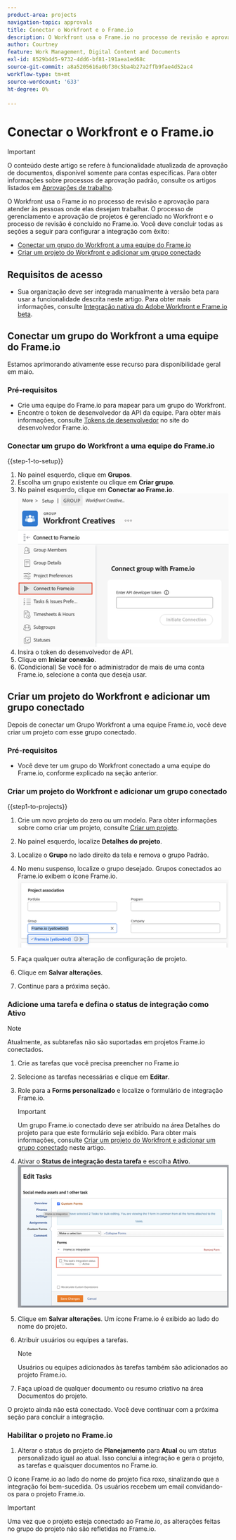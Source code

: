 ```yaml
---
product-area: projects
navigation-topic: approvals
title: Conectar o Workfront e o Frame.io
description: O Workfront usa o Frame.io no processo de revisão e aprovação para atender às pessoas onde elas desejam trabalhar. O processo de gerenciamento e aprovação de projetos é gerenciado no Workfront e o processo de revisão é feito no Frame.io.
author: Courtney
feature: Work Management, Digital Content and Documents
exl-id: 8529b4d5-9732-4dd6-bf81-191aea1ed68c
source-git-commit: a8a5205616a0bf30c5ba4b27a2ffb9fae4d52ac4
workflow-type: tm+mt
source-wordcount: '633'
ht-degree: 0%

---
```


# Conectar o Workfront e o Frame.io

>[!IMPORTANT]
>
>O conteúdo deste artigo se refere à funcionalidade atualizada de aprovação de documentos, disponível somente para contas específicas. Para obter informações sobre processos de aprovação padrão, consulte os artigos listados em [Aprovações de trabalho](/help/quicksilver/review-and-approve-work/manage-approvals/manage-approvals.md).

O Workfront usa o Frame.io no processo de revisão e aprovação para atender às pessoas onde elas desejam trabalhar. O processo de gerenciamento e aprovação de projetos é gerenciado no Workfront e o processo de revisão é concluído no Frame.io. Você deve concluir todas as seções a seguir para configurar a integração com êxito:

* [Conectar um grupo do Workfront a uma equipe do Frame.io](#connect-a-workfront-group-to-a-frameio-team)
* [Criar um projeto do Workfront e adicionar um grupo conectado](#create-a-workfront-project-and-add-a-connected-group)



## Requisitos de acesso

* Sua organização deve ser integrada manualmente à versão beta para usar a funcionalidade descrita neste artigo. Para obter mais informações, consulte [Integração nativa do Adobe Workfront e Frame.io beta](/help/quicksilver/review-and-approve-work/Documents/wf-frame-alpha.md).


## Conectar um grupo do Workfront a uma equipe do Frame.io

Estamos aprimorando ativamente esse recurso para disponibilidade geral em maio.

### Pré-requisitos

* Crie uma equipe do Frame.io para mapear para um grupo do Workfront.
* Encontre o token de desenvolvedor da API da equipe. Para obter mais informações, consulte [Tokens de desenvolvedor](https://developer.frame.io/docs/getting-started/authentication#developer-tokens) no site do desenvolvedor Frame.io.

### Conectar um grupo do Workfront a uma equipe do Frame.io

{{step-1-to-setup}}

1. No painel esquerdo, clique em **Grupos**.
1. Escolha um grupo existente ou clique em **Criar grupo**.
1. No painel esquerdo, clique em **Conectar ao Frame.io**.
   ![](assets/connect-frame-group.png)
1. Insira o token do desenvolvedor de API.
1. Clique em **Iniciar conexão**.
1. (Condicional) Se você for o administrador de mais de uma conta Frame.io, selecione a conta que deseja usar.

## Criar um projeto do Workfront e adicionar um grupo conectado

Depois de conectar um Grupo Workfront a uma equipe Frame.io, você deve criar um projeto com esse grupo conectado.

### Pré-requisitos

* Você deve ter um grupo do Workfront conectado a uma equipe do Frame.io, conforme explicado na seção anterior.

### Criar um projeto do Workfront e adicionar um grupo conectado

{{step1-to-projects}}

1. Crie um novo projeto do zero ou um modelo. Para obter informações sobre como criar um projeto, consulte [Criar um projeto](/help/quicksilver/manage-work/projects/create-projects/create-project.md).

1. No painel esquerdo, localize **Detalhes do projeto**.

1. Localize o **Grupo** no lado direito da tela e remova o grupo Padrão.

1. No menu suspenso, localize o grupo desejado. Grupos conectados ao Frame.io exibem o ícone Frame.io.
   ![](assets/add-frame-group.png)

1. Faça qualquer outra alteração de configuração de projeto.

1. Clique em **Salvar alterações**.

1. Continue para a próxima seção.

### Adicione uma tarefa e defina o status de integração como Ativo

>[!NOTE]
>
>Atualmente, as subtarefas não são suportadas em projetos Frame.io conectados.


1. Crie as tarefas que você precisa preencher no Frame.io

1. Selecione as tarefas necessárias e clique em **Editar**.

1. Role para a **Forms personalizado** e localize o formulário de integração Frame.io.

   >[!IMPORTANT]
   >
   >Um grupo Frame.io conectado deve ser atribuído na área Detalhes do projeto para que este formulário seja exibido. Para obter mais informações, consulte [Criar um projeto do Workfront e adicionar um grupo conectado](#create-a-workfront-project-and-add-a-connected-group) neste artigo.


1. Ativar o **Status de integração desta tarefa** e escolha **Ativo**.
   ![](assets/frame-custom-form.png)

1. Clique em **Salvar alterações**. Um ícone Frame.io é exibido ao lado do nome do projeto.

1. Atribuir usuários ou equipes a tarefas.

   >[!NOTE]
   >
   >Usuários ou equipes adicionados às tarefas também são adicionados ao projeto Frame.io.

1. Faça upload de qualquer documento ou resumo criativo na área Documentos do projeto.

O projeto ainda não está conectado. Você deve continuar com a próxima seção para concluir a integração.

### Habilitar o projeto no Frame.io

1. Alterar o status do projeto de **Planejamento** para **Atual** ou um status personalizado igual ao atual. Isso conclui a integração e gera o projeto, as tarefas e quaisquer documentos no Frame.io.

O ícone Frame.io ao lado do nome do projeto fica roxo, sinalizando que a integração foi bem-sucedida. Os usuários recebem um email convidando-os para o projeto Frame.io.

>[!IMPORTANT]
>
>Uma vez que o projeto esteja conectado ao Frame.io, as alterações feitas no grupo do projeto não são refletidas no Frame.io.
